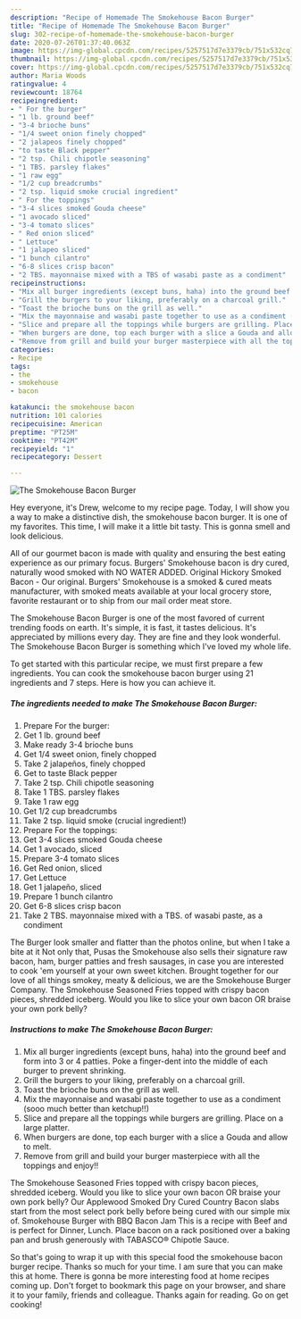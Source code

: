 ```yaml
---
description: "Recipe of Homemade The Smokehouse Bacon Burger"
title: "Recipe of Homemade The Smokehouse Bacon Burger"
slug: 302-recipe-of-homemade-the-smokehouse-bacon-burger
date: 2020-07-26T01:37:40.063Z
image: https://img-global.cpcdn.com/recipes/5257517d7e3379cb/751x532cq70/the-smokehouse-bacon-burger-recipe-main-photo.jpg
thumbnail: https://img-global.cpcdn.com/recipes/5257517d7e3379cb/751x532cq70/the-smokehouse-bacon-burger-recipe-main-photo.jpg
cover: https://img-global.cpcdn.com/recipes/5257517d7e3379cb/751x532cq70/the-smokehouse-bacon-burger-recipe-main-photo.jpg
author: Maria Woods
ratingvalue: 4
reviewcount: 18764
recipeingredient:
- " For the burger"
- "1 lb. ground beef"
- "3-4 brioche buns"
- "1/4 sweet onion finely chopped"
- "2 jalapeos finely chopped"
- "to taste Black pepper"
- "2 tsp. Chili chipotle seasoning"
- "1 TBS. parsley flakes"
- "1 raw egg"
- "1/2 cup breadcrumbs"
- "2 tsp. liquid smoke crucial ingredient"
- " For the toppings"
- "3-4 slices smoked Gouda cheese"
- "1 avocado sliced"
- "3-4 tomato slices"
- " Red onion sliced"
- " Lettuce"
- "1 jalapeo sliced"
- "1 bunch cilantro"
- "6-8 slices crisp bacon"
- "2 TBS. mayonnaise mixed with a TBS of wasabi paste as a condiment"
recipeinstructions:
- "Mix all burger ingredients (except buns, haha) into the ground beef and form into 3 or 4 patties. Poke a finger-dent into the middle of each burger to prevent shrinking."
- "Grill the burgers to your liking, preferably on a charcoal grill."
- "Toast the brioche buns on the grill as well."
- "Mix the mayonnaise and wasabi paste together to use as a condiment (sooo much better than ketchup!!)"
- "Slice and prepare all the toppings while burgers are grilling. Place on a large platter."
- "When burgers are done, top each burger with a slice a Gouda and allow to melt."
- "Remove from grill and build your burger masterpiece with all the toppings and enjoy!!"
categories:
- Recipe
tags:
- the
- smokehouse
- bacon

katakunci: the smokehouse bacon 
nutrition: 101 calories
recipecuisine: American
preptime: "PT25M"
cooktime: "PT42M"
recipeyield: "1"
recipecategory: Dessert

---
```



![The Smokehouse Bacon Burger](https://img-global.cpcdn.com/recipes/5257517d7e3379cb/751x532cq70/the-smokehouse-bacon-burger-recipe-main-photo.jpg)

Hey everyone, it's Drew, welcome to my recipe page. Today, I will show you a way to make a distinctive dish, the smokehouse bacon burger. It is one of my favorites. This time, I will make it a little bit tasty. This is gonna smell and look delicious.

All of our gourmet bacon is made with quality and ensuring the best eating experience as our primary focus. Burgers&#39; Smokehouse bacon is dry cured, naturally wood smoked with NO WATER ADDED. Original Hickory Smoked Bacon - Our original. Burgers&#39; Smokehouse is a smoked &amp; cured meats manufacturer, with smoked meats available at your local grocery store, favorite restaurant or to ship from our mail order meat store.

The Smokehouse Bacon Burger is one of the most favored of current trending foods on earth. It's simple, it is fast, it tastes delicious. It's appreciated by millions every day. They are fine and they look wonderful. The Smokehouse Bacon Burger is something which I've loved my whole life.


To get started with this particular recipe, we must first prepare a few ingredients. You can cook the smokehouse bacon burger using 21 ingredients and 7 steps. Here is how you can achieve it.

<!--inarticleads1-->

##### The ingredients needed to make The Smokehouse Bacon Burger:

1. Prepare  For the burger:
1. Get 1 lb. ground beef
1. Make ready 3-4 brioche buns
1. Get 1/4 sweet onion, finely chopped
1. Take 2 jalapeños, finely chopped
1. Get to taste Black pepper
1. Take 2 tsp. Chili chipotle seasoning
1. Take 1 TBS. parsley flakes
1. Take 1 raw egg
1. Get 1/2 cup breadcrumbs
1. Take 2 tsp. liquid smoke (crucial ingredient!)
1. Prepare  For the toppings:
1. Get 3-4 slices smoked Gouda cheese
1. Get 1 avocado, sliced
1. Prepare 3-4 tomato slices
1. Get  Red onion, sliced
1. Get  Lettuce
1. Get 1 jalapeño, sliced
1. Prepare 1 bunch cilantro
1. Get 6-8 slices crisp bacon
1. Take 2 TBS. mayonnaise mixed with a TBS. of wasabi paste, as a condiment


The Burger look smaller and flatter than the photos online, but when I take a bite at it Not only that, Pusas the Smokehouse also sells their signature raw bacon, ham, burger patties and fresh sausages, in case you are interested to cook &#39;em yourself at your own sweet kitchen. Brought together for our love of all things smokey, meaty &amp; delicious, we are the Smokehouse Burger Company. The Smokehouse Seasoned Fries topped with crispy bacon pieces, shredded iceberg. Would you like to slice your own bacon OR braise your own pork belly? 

<!--inarticleads2-->

##### Instructions to make The Smokehouse Bacon Burger:

1. Mix all burger ingredients (except buns, haha) into the ground beef and form into 3 or 4 patties. Poke a finger-dent into the middle of each burger to prevent shrinking.
1. Grill the burgers to your liking, preferably on a charcoal grill.
1. Toast the brioche buns on the grill as well.
1. Mix the mayonnaise and wasabi paste together to use as a condiment (sooo much better than ketchup!!)
1. Slice and prepare all the toppings while burgers are grilling. Place on a large platter.
1. When burgers are done, top each burger with a slice a Gouda and allow to melt.
1. Remove from grill and build your burger masterpiece with all the toppings and enjoy!!


The Smokehouse Seasoned Fries topped with crispy bacon pieces, shredded iceberg. Would you like to slice your own bacon OR braise your own pork belly? Our Applewood Smoked Dry Cured Country Bacon slabs start from the most select pork belly before being cured with our simple mix of. Smokehouse Burger with BBQ Bacon Jam This is a recipe with Beef and is perfect for Dinner, Lunch. Place bacon on a rack positioned over a baking pan and brush generously with TABASCO® Chipotle Sauce. 

So that's going to wrap it up with this special food the smokehouse bacon burger recipe. Thanks so much for your time. I am sure that you can make this at home. There is gonna be more interesting food at home recipes coming up. Don't forget to bookmark this page on your browser, and share it to your family, friends and colleague. Thanks again for reading. Go on get cooking!
